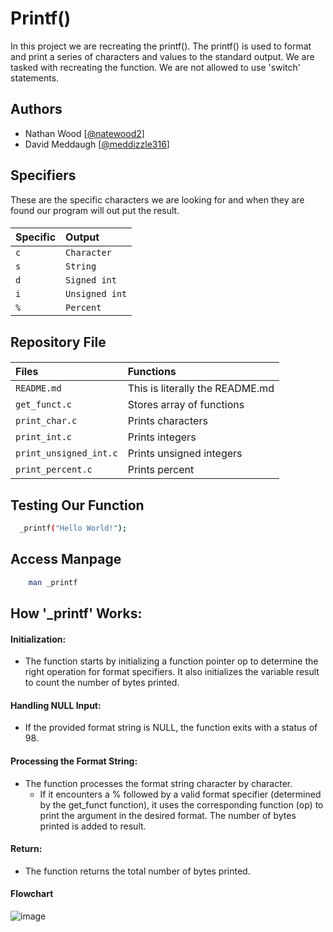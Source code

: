 # Printf()

In this project we are recreating the printf(). The printf() is used to format and print a series of characters and values to the standard output. We are tasked with recreating the function. We are not allowed to use 'switch' statements. 


## Authors

- Nathan Wood [[@natewood2](https://www.github.com/natewood2)]
- David Meddaugh [[@meddizzle316](https://www.github.com/meddizzle316)]

## Specifiers
These are the specific characters we are looking for and when they are found our program will out put the result.
#### 
| Specific | Output    |
| :-------- | :------- |
| `c` | `Character` | 
|  `s`|  `String` |
|`d`|  `Signed int` |
|`i`|`Unsigned int`|
| `%`| `Percent` |


## Repository File

####
| Files | Functions |
| :----- | :------- |
|   `README.md`     |This is literally the README.md   |
|    `get_funct.c`  |  Stores array of functions |
|   `print_char.c` | Prints characters |
| `print_int.c` | Prints integers |
| `print_unsigned_int.c` | Prints unsigned integers|
| `print_percent.c` | Prints percent|

## Testing Our Function



```bash
  _printf("Hello World!");
```
## Access Manpage
```bash
    man _printf
```

## How '_printf' Works:

#### Initialization:

- The function starts by initializing a function pointer op to determine the right operation for format specifiers. It also initializes the variable result to count the number of bytes printed.

#### Handling NULL Input:

- If the provided format string is NULL, the function exits with a status of 98.

#### Processing the Format String: 

- The function processes the format string character by character. 
  - If it encounters a % followed by a valid format specifier (determined by the get_funct function), it uses the corresponding function (op) to print the argument in the desired format. The number of bytes printed is added to result.

#### Return:
- The function returns the total number of bytes printed.

#### Flowchart
![image](https://github.com/natewood2/holbertonschool-printf/assets/143881431/118ba42b-ccba-4ba8-8537-c1985469366e)
